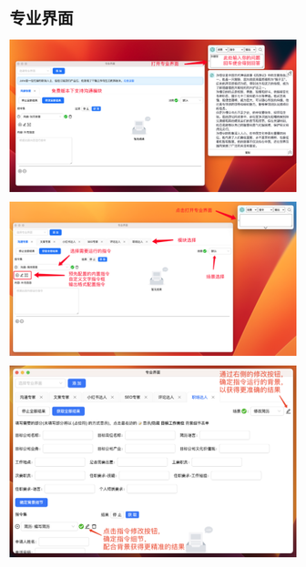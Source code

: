 # 专业界面

![](./img/4-proMode-presentation/2023-08-25-img-4-freeAI-version-of-gpt-ai-flow.png)

![](./img/4-proMode-presentation/2023-08-23-img-5-专业模式使用.png)

![](./img/4-proMode-presentation/2023-08-23-img-6-专业模式使用-2.png)
